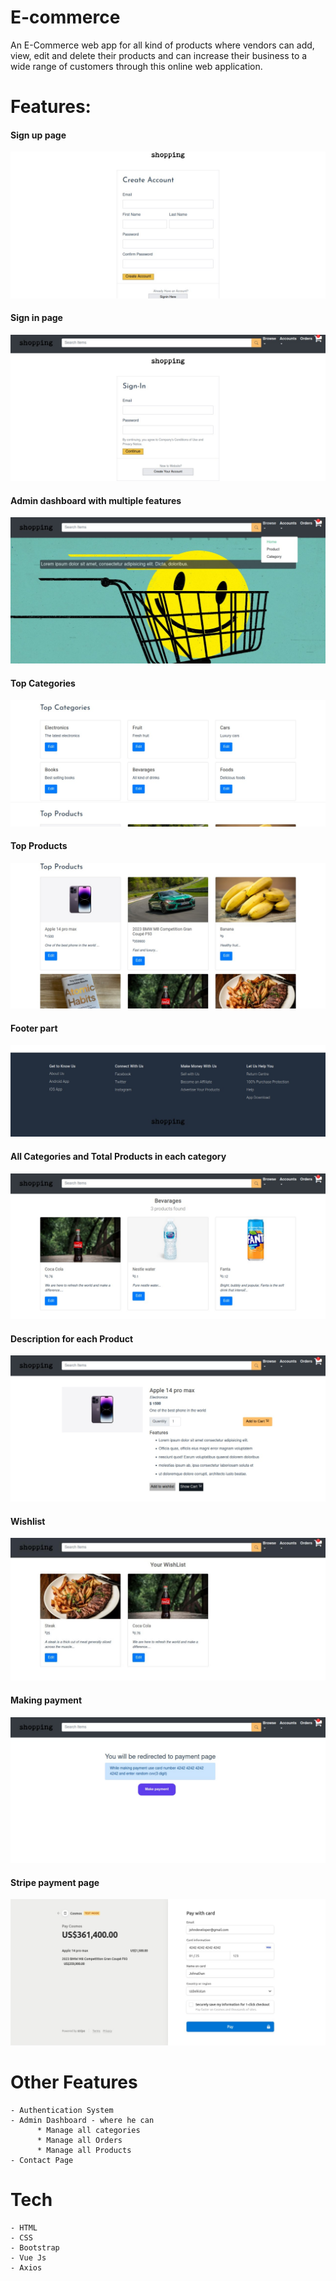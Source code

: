 # E-commerce

An E-Commerce web app for all kind of products where vendors can add, view, edit and delete their products and can increase their business to a wide range of customers through this online web application.

# Features:

#### Sign up page
![img_2.png](src/assets/img_2.png)

#### Sign in page
![img_3.png](src/assets/img_3.png)


#### Admin dashboard with multiple features
![img.png](src/assets/img.png)

#### Top Categories
![img_1.png](src/assets/img_1.png)

#### Top Products
![img_4.png](src/assets/img_4.png)

#### Footer part
![img_5.png](src/assets/img_5.png)

#### All Categories and Total Products in each category
![img_6.png](src/assets/img_6.png)

#### Description for each Product
![img_7.png](src/assets/img_7.png)

#### Wishlist 
![img_8.png](src/assets/img_8.png)

#### Making payment 
![img_9.png](src/assets/img_9.png)

#### Stripe payment page
![img_10.png](src/assets/img_10.png)


# Other Features
    - Authentication System
    - Admin Dashboard - where he can
          * Manage all categories
          * Manage all Orders
          * Manage all Products
    - Contact Page 

# Tech
    - HTML
    - CSS
    - Bootstrap
    - Vue Js
    - Axios
